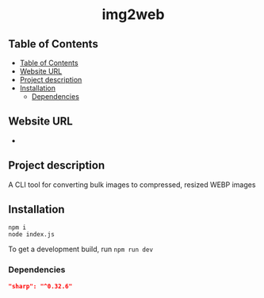 <p align="center">
<h1 align="center">img2web</h1>
</p>

## Table of Contents
- [Table of Contents](#table-of-contents)
- [Website URL](#website-url)
- [Project description](#project-description)
- [Installation](#installation)
  - [Dependencies](#dependencies)

## Website URL
-

## Project description
A CLI tool for converting bulk images to compressed, resized WEBP images



## Installation
```
npm i
node index.js
```

To get a development build, run `npm run dev`

### Dependencies
```json
"sharp": "^0.32.6"
```